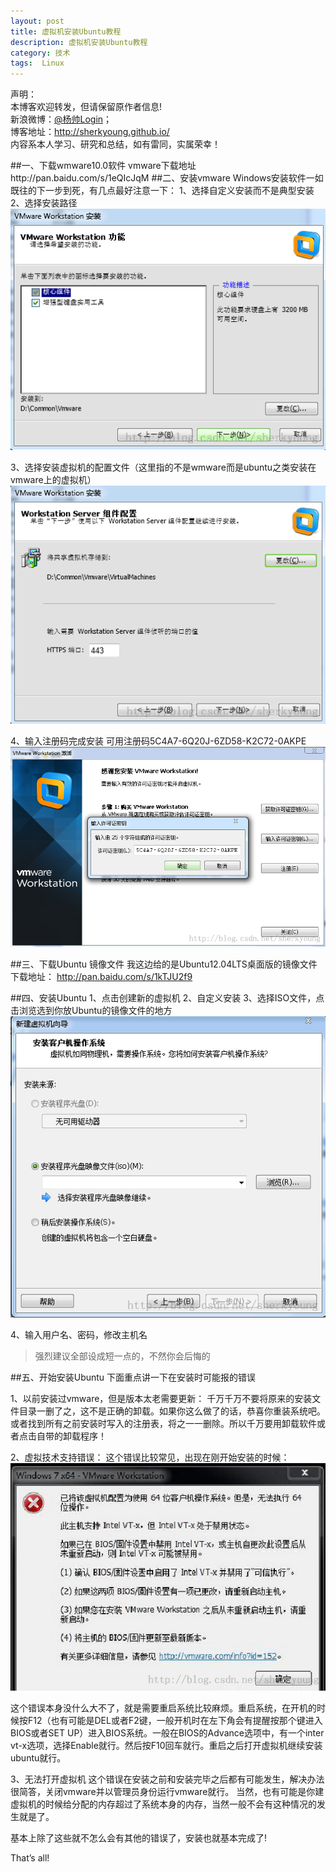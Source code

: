 ```yaml
---
layout: post
title: 虚拟机安装Ubuntu教程
description: 虚拟机安装Ubuntu教程
category: 技术
tags:  Linux
---
```


声明：  
本博客欢迎转发，但请保留原作者信息!  
新浪微博：[@杨帅Login](http://weibo.com/yangshuailogo)；   
博客地址：<http://sherkyoung.github.io/>  
内容系本人学习、研究和总结，如有雷同，实属荣幸！


##一、下载wmware10.0软件
vmware下载地址http://pan.baidu.com/s/1eQIcJqM
##二、安装vmware
Windows安装软件一如既往的下一步到死，有几点最好注意一下：
1、选择自定义安装而不是典型安装
2、选择安装路径
![](/images/2014-04-12-linux-ubuntu/01.png)

3、选择安装虚拟机的配置文件（这里指的不是wmware而是ubuntu之类安装在vmware上的虚拟机）
 ![](/images/2014-04-12-linux-ubuntu/02.png)
 
4、输入注册码完成安装
可用注册码5C4A7-6Q20J-6ZD58-K2C72-0AKPE
![](/images/2014-04-12-linux-ubuntu/03.png)
 
##三、下载Ubuntu 镜像文件
我这边给的是Ubuntu12.04LTS桌面版的镜像文件下载地址： http://pan.baidu.com/s/1kTJU2f9
 
##四、安装Ubuntu
1、点击创建新的虚拟机
2、自定义安装
3、选择ISO文件，点击浏览选到你放Ubuntu的镜像文件的地方
![](/images/2014-04-12-linux-ubuntu/04.png)

4、输入用户名、密码，修改主机名
>强烈建议全部设成短一点的，不然你会后悔的
 
##五、开始安装Ubuntu
下面重点讲一下在安装时可能报的错误

1、以前安装过vmware，但是版本太老需要更新：
千万千万不要将原来的安装文件目录一删了之，这不是正确的卸载。如果你这么做了的话，恭喜你重装系统吧。或者找到所有之前安装时写入的注册表，将之一一删除。所以千万要用卸载软件或者点击自带的卸载程序！

2、虚拟技术支持错误：
这个错误比较常见，出现在刚开始安装的时候：
 ![](/images/2014-04-12-linux-ubuntu/05.png)
 
这个错误本身没什么大不了，就是需要重启系统比较麻烦。重启系统，在开机的时候按F12（也有可能是DEL或者F2键，一般开机时在左下角会有提醒按那个键进入BIOS或者SET UP）进入BIOS系统。一般在BIOS的Advance选项中，有一个inter vt-x选项，选择Enable就行。然后按F10回车就行。重启之后打开虚拟机继续安装ubuntu就行。

3、无法打开虚拟机
这个错误在安装之前和安装完毕之后都有可能发生，解决办法很简答，关闭vmware并以管理员身份运行vmware就行。
当然，也有可能是你建虚拟机的时候给分配的内存超过了系统本身的内存，当然一般不会有这种情况的发生就是了。
 
 
基本上除了这些就不怎么会有其他的错误了，安装也就基本完成了!
 
 
That’s all!